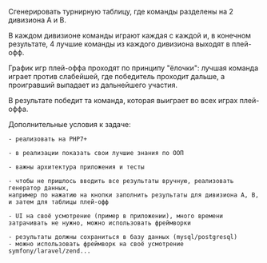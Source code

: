 Сгенерировать турнирную таблицу, где команды разделены на 2 дивизиона A и B.

В каждом дивизионе команды играют каждая с каждой и, в конечном результате, 4 лучшие команды из каждого дивизиона выходят в плей-офф.

График игр плей-оффа проходят по принципу "ёлочки": лучшая команда играет против слабейшей, где победитель проходит дальше, а проигравший выпадает из дальнейшего участия.

В результате победит та команда, которая выиграет во всех играх плей-оффа.

Дополнительные условия к задаче:

    - реализовать на PHP7+
    
    - в реализации показать свои лучшие знания по ООП
    
    - важны архитектура приложения и тесты
    
    - чтобы не пришлось вводить все результаты вручную, реализовать генератор данных, 
    например по нажатию на кнопки заполнить результаты для дивизиона A, B, и затем для таблицы плей-офф
    
    - UI на своё усмотрение (пример в приложении), много времени затрачивать не нужно, можно использовать фреймворки
    
    - результаты должны сохраниться в базу данных (mysql/postgresql)
    - можно использовать фреймворк на своё усмотрение symfony/laravel/zend...
